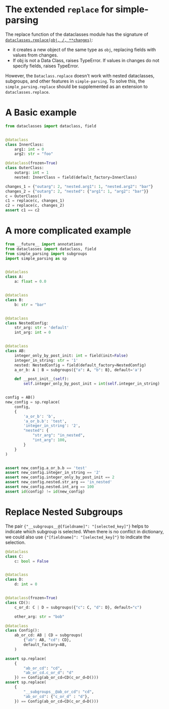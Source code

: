 # The extended `replace` for simple-parsing

The replace function of the dataclasses module has the signature of [`dataclasses.replace(obj, /, **changes)`](https://docs.python.org/3/library/dataclasses.html#dataclasses.replace):
- it creates a new object of the same type as `obj`, replacing fields with values from changes.
- If obj is not a Data Class, raises TypeError. If values in changes do not specify fields, raises TypeError.

However, the `Dataclass.replace` doesn't work with nested dataclasses, subgroups, and other features in `simple-parsing`. To solve this, the `simple_parsing.replace` should be supplemented as an extension to `dataclasses.replace`.

# A Basic example
```python
from dataclasses import dataclass, field


@dataclass
class InnerClass:
    arg1: int = 0
    arg2: str = "foo"

@dataclass(frozen=True)
class OuterClass:
    outarg: int = 1
    nested: InnerClass = field(default_factory=InnerClass)

changes_1 = {"outarg": 2, "nested.arg1": 1, "nested.arg2": "bar"}
changes_2 = {"outarg": 2, "nested": {"arg1": 1, "arg2": "bar"}}
c = OuterClass()
c1 = replace(c, changes_1)
c2 = replace(c, changes_2)
assert c1 == c2
```

# A more complicated example
```python
from __future__ import annotations
from dataclasses import dataclass, field
from simple_parsing import subgroups
import simple_parsing as sp


@dataclass
class A:
    a: float = 0.0


@dataclass
class B:
    b: str = "bar"


@dataclass
class NestedConfig:
    str_arg: str = 'default'
    int_arg: int = 0


@dataclass
class AB:
    integer_only_by_post_init: int = field(init=False)
    integer_in_string: str = '1'
    nested: NestedConfig = field(default_factory=NestedConfig)
    a_or_b: A | B = subgroups({"a": A, "b": B}, default='a')

    def __post_init__(self):
        self.integer_only_by_post_init = int(self.integer_in_string)


config = AB()
new_config = sp.replace(
    config,
    {
        'a_or_b': 'b',
        'a_or_b.b': 'test',
        'integer_in_string': '2',
        "nested": {
            "str_arg": "in_nested",
            "int_arg": 100,
        }
    }
)


assert new_config.a_or_b.b == 'test'
assert new_config.integer_in_string == '2'
assert new_config.integer_only_by_post_init == 2
assert new_config.nested.str_arg == 'in_nested'
assert new_config.nested.int_arg == 100
assert id(config) != id(new_config)

```

# Replace Nested Subgroups
The pair `{"__subgroups__@[fieldname]": "[selected_key]"}` helps to indicate which subgroup is selected. When there is no conflict in dictionary, we could also use `{"[fieldname]": "[selected_key]"}` to indicate the selection.

```python
@dataclass
class C:
    c: bool = False


@dataclass
class D:
    d: int = 0


@dataclass(frozen=True)
class CD():
    c_or_d: C | D = subgroups({"c": C, "d": D}, default="c")

    other_arg: str = "bob"

@dataclass
class Config():
    ab_or_cd: AB | CD = subgroups(
        {"ab": AB, "cd": CD},
        default_factory=AB,
    )

assert sp.replace(
    {
        "ab_or_cd": "cd",
        "ab_or_cd.c_or_d": "d"
    }) == Config(ab_or_cd=CD(c_or_d=D()))
assert sp.replace(
    {
        "__subgroups__@ab_or_cd": "cd",
        "ab_or_cd": {"c_or_d" : "d"},
    }) == Config(ab_or_cd=CD(c_or_d=D()))
```
